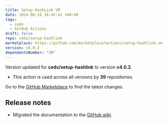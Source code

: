 ```yaml
---
title: Setup HashLink VM
date: 2024-06-16 16:45:41 +00:00
tags:
  - cedx
  - GitHub Actions
draft: false
repo: cedx/setup-hashlink
marketplace: https://github.com/marketplace/actions/setup-hashlink-vm
version: v4.0.2
dependentsNumber: "39"
---
```



Version updated for **cedx/setup-hashlink** to version **v4.0.2**.
- This action is used across all versions by **39** repositories.

Go to the [GitHub Marketplace](https://github.com/marketplace/actions/setup-hashlink-vm) to find the latest changes.

## Release notes

- Migrated the documentation to the [GitHub wiki](https://github.com/cedx/setup-hashlink/wiki).

